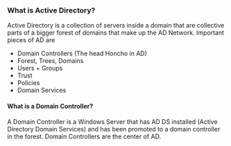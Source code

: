 ### What is Active Directory? 
Active Directory is a collection of servers inside a domain that are collective parts of a bigger forest of domains that make up the AD Network.
Important pieces of AD are 
- Domain Controllers (The head Honcho in AD)
- Forest, Trees, Domains
- Users + Groups
- Trust
- Policies
- Domain Services

#### What is a Domain Controller?
A Domain Controller is a Windows Server that has AD DS installed (Active Directory Domain Services) and has been promoted to a domain controller in the forest.
Domain Controllers are the center of AD.

